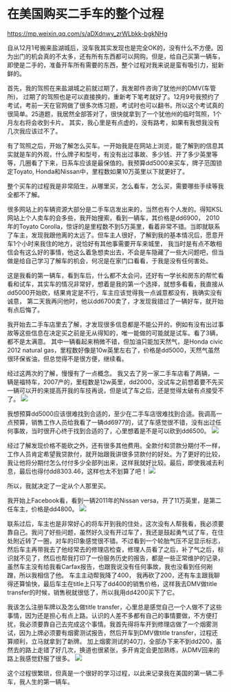 # 在美国购买二手车的整个过程
https://mp.weixin.qq.com/s/aDXdnwy_zrWLbkk-bgkNHg

自从12月1号搬来盐湖城后，没车我其实发现也是完全OK的，没有什么不方便。因为出门的机会真的不太多，还有所有东西都可以网购。但是，给自己买第一辆车，即使是二手的，准备开车所有需要的东西，整个过程对我来说是蛮有吸引力，挺新鲜的。

首先，我的驾照在来盐湖城之前就过期了，我发邮件咨询了犹他州的DMV(车管所)， 过期了的驾照也是可以直接换的，重新考下笔考就好了。12月9号我预约了考试，考前一天在官网做了很多次练习题，考试时也可以翻书，所以这个考试真的很简单。25道题，我居然全部答对了，很快就拿到了一个犹他州的临时驾照，1个月左右将会收到卡片。 其实，我心里是有点虚的，没有路考，如果有我想我没有几次我应该过不了。 

有了驾照之后，开始了解怎么买车。一开始我是在网站上浏览，能了解到的信息其实就是车的外观，什么牌子和型号，有没有出过事故、多少钱、开了多少英里等等，几圈看了下来，日系车应该是最保值的。我预算dd5000来买车，牌子范围锁定Toyato, Honda和Nissan中，里程数如果10万英里以下就更好了。 

整个买车的过程我是非常陌生，从哪里买，怎么看车，怎么买，需要哪些手续等我全都不了解。 

很多网站上的车辆资源大部分是二手车店发出来的，当然也有个人发的。得知KSL网站上个人卖车的会多些，我开始搜索，看到一辆车，其价格是dd6900， 2010年的Toyato Corolla，惊讶的是里程数不到5万英里，看着非常不错。当即就联系了车主，发现我跟他离的太远了。但车主人很好，了解到我的基本情况后，愿意开车1个小时来我住的地方，说恰好有其他事需要开车来城里， 我当时是有点不敢相信会有这么好的事情，他这么着急想卖出去，不会是车隐藏了一些大问题吧，但当做是给自己学习了解车的机会，何况是在家门口看看，于我是没有任何害处。

这是我看的第一辆车，看到车后，什么都不太会问，还好有一学长和房东的帮忙看看和试车，其实车的情况非常好，想着是我的第一个选择，就想多看看，我直接从dd5000开始砍，结果肯定是不行，车主应该觉得我一点诚意都没有，我确实没有诚意， 第二天我再问他时，他以dd6700卖了，才发现我错过了一辆好车，就开始有点后悔了。 

我开始去二手车店里去了解，才发现很多信息都是不能公开的，例如有没有出过事故等这些信息在决定买之前是无从得知的，唯一能做的可能就是试车。看了3辆，都不是太满意。 其中一辆看起来稍微不错，但加油只能加天然气，是Honda civic 2012 natural gas，里程数好像是10w英里左右了，价格是dd5000，天然气虽然很环保省油，但总觉得不是很方便，继续看。

经过这两次的了解，慢慢有了一点概念。 我又去了另一家二手车店看了两辆，一辆是福特车，2007产的，里程数是12w英里，dd2000，没试车之前想着要不先买一辆可以开的来提高开我的车技再说，但是试了车之后，还是觉得太破有点接受不了。 
![](./_image/2020-12-24-21-56-44.png)

我想预算dd5000应该很难找到合适的，至少在二手车店很难找到合适。我调高一点预算，销售工作人员给我看了一辆dd6977的，试了车感觉很不错，没有出过任何事故，当时很开心终于找到合适的了，心里想着是不是可以砍到dd6500。
![](./_image/2020-12-24-22-56-25.png)

经过了解发现价格不能砍之外，还有很多其他费用。全款付和贷款分期付不一样，工作人员肯定希望我贷款付，就开始跟我讲很多贷款付的好处。为了更好的比较，我让他将分期付怎么付付多少全部列出来，这样我就好比较。最后，即使我减去利息，最后也得付dd8303.46，这样也太不划算了吧！
![](./_image/2020-12-24-23-11-01.png)

所以，我就决定了一定从个人那里买。

我开始上Facebook看，看到一辆2011年的Nissan versa，开了11万英里，是第二任车主，价格是dd4800。
![](./_image/2020-12-24-22-53-53.png)
 
联系过后，车主也是非常好心的将车开到我的住处，这次没有人帮我看，我必须要靠自己。我问了好些问题，虽然好久没有开过车了，我还是鼓起勇气试了车，在住处附近转了一圈，对车的印象感觉很不错。不过看到一个轮胎气压不足显示标志，然后车主再带我去了他经常去的修理店检查，修理人员看了之后，补了气之后，标识就不见了，然后也帮我打印了一份服务历史的报告，都是一些正常维护的记录，虽然车主没有给我看Carfax报告，也跟我说没有任何事故，我也没看到任何剐蹭，所以我相信了他。 车主主动帮我降了400， 我再砍了200，还有车主跟我聊得还算愉快，最后车主在title上只写了dd400的销售价格，这样我去DMV做title transfer的时候，销售税就很低了，所以我用dd4200买下了它。 

我该怎么注册车牌以及怎么做title transfer，心里总是感觉自己一个人做不了这些事情，因为还是担心有点上路。认识的人差不多都有自己的事情要做，不方便打扰，我必须要靠自己去完成这个事情。我首先得将车开到修理店做了一个烟雾测试，因为上牌必须要有烟雾测试报告，然后开车到DMV做title transfer，过程还算顺利，立马就拿到了新牌。 加上烟雾测试的40刀，全部办下来不到dd200，虽然去的路上走错了好几次，换道也很紧张，多开肯定会更加熟练，从DMV回来的路上我感觉舒服了很多。 
![](./_image/2020-12-24-22-54-50.png)

这个过程很繁琐，但真是一个很好的学习过程，以此来记录我在美国的第一辆二手车，我人生的第一辆车。


